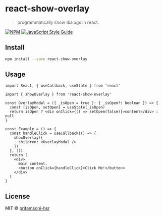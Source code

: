 # react-show-overlay

> programmatically show dialogs in react.

[![NPM](https://img.shields.io/npm/v/react-show-overlay.svg)](https://www.npmjs.com/package/react-show-overlay) [![JavaScript Style Guide](https://img.shields.io/badge/code_style-standard-brightgreen.svg)](https://standardjs.com)

## Install

```bash
npm install --save react-show-overlay
```

## Usage

```tsx
import React, { useCallback, useState } from 'react'

import { showOverlay } from 'react-show-overlay'

const OverlayModal = ({ _isOpen = true }: { _isOpen?: boolean }) => {
  const [isOpen, setOpen] = useState(_isOpen)
  return isOpen ? <div onClick={() => setOpen(false)}>content</div> : null
}

const Example = () => {
  const handleClick = useCallback(() => {
    showOverlay({
      children: <OverlayModal />
    })
  }, [])
  return (
    <div>
      main content.
      <button onClick={handleClick}>Click Me!</button>
    </div>
  )
}
```

## License

MIT © [pritamsoni-hsr](https://github.com/pritamsoni-hsr)
